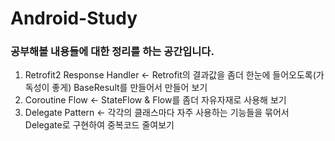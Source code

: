 # Android-Study
### 공부해볼 내용들에 대한 정리를 하는 공간입니다.
1. Retrofit2 Response Handler <- Retrofit의 결과값을 좀더 한눈에 들어오도록(가독성이 좋게) BaseResult를 만들어서 만들어 보기
2. Coroutine Flow <- StateFlow & Flow를 좀더 자유자재로 사용해 보기
3. Delegate Pattern <- 각각의 클래스마다 자주 사용하는 기능들을 묶어서 Delegate로 구현하여 중복코드 줄여보기
